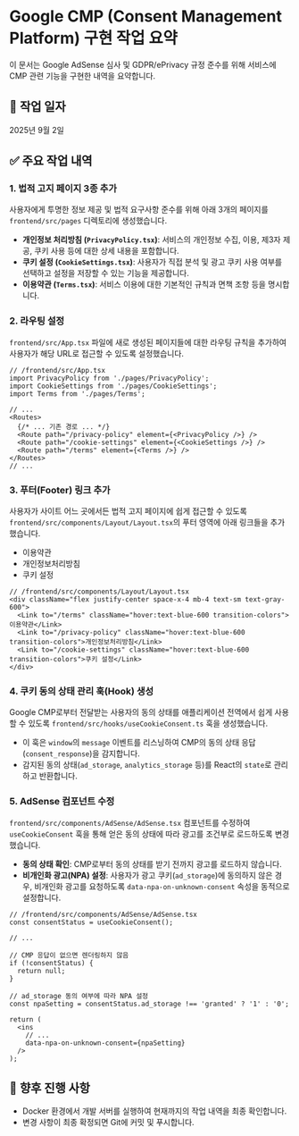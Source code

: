 # Google CMP (Consent Management Platform) 구현 작업 요약

이 문서는 Google AdSense 심사 및 GDPR/ePrivacy 규정 준수를 위해 서비스에 CMP 관련 기능을 구현한 내역을 요약합니다.

## 📅 작업 일자

2025년 9월 2일

## ✅ 주요 작업 내역

### 1. 법적 고지 페이지 3종 추가

사용자에게 투명한 정보 제공 및 법적 요구사항 준수를 위해 아래 3개의 페이지를 `frontend/src/pages` 디렉토리에 생성했습니다.

- **개인정보 처리방침 (`PrivacyPolicy.tsx`)**: 서비스의 개인정보 수집, 이용, 제3자 제공, 쿠키 사용 등에 대한 상세 내용을 포함합니다.
- **쿠키 설정 (`CookieSettings.tsx`)**: 사용자가 직접 분석 및 광고 쿠키 사용 여부를 선택하고 설정을 저장할 수 있는 기능을 제공합니다.
- **이용약관 (`Terms.tsx`)**: 서비스 이용에 대한 기본적인 규칙과 면책 조항 등을 명시합니다.

### 2. 라우팅 설정

`frontend/src/App.tsx` 파일에 새로 생성된 페이지들에 대한 라우팅 규칙을 추가하여 사용자가 해당 URL로 접근할 수 있도록 설정했습니다.

```tsx
// /frontend/src/App.tsx
import PrivacyPolicy from './pages/PrivacyPolicy';
import CookieSettings from './pages/CookieSettings';
import Terms from './pages/Terms';

// ...
<Routes>
  {/* ... 기존 경로 ... */}
  <Route path="/privacy-policy" element={<PrivacyPolicy />} />
  <Route path="/cookie-settings" element={<CookieSettings />} />
  <Route path="/terms" element={<Terms />} />
</Routes>
// ...
```

### 3. 푸터(Footer) 링크 추가

사용자가 사이트 어느 곳에서든 법적 고지 페이지에 쉽게 접근할 수 있도록 `frontend/src/components/Layout/Layout.tsx`의 푸터 영역에 아래 링크들을 추가했습니다.

- 이용약관
- 개인정보처리방침
- 쿠키 설정

```tsx
// /frontend/src/components/Layout/Layout.tsx
<div className="flex justify-center space-x-4 mb-4 text-sm text-gray-600">
  <Link to="/terms" className="hover:text-blue-600 transition-colors">이용약관</Link>
  <Link to="/privacy-policy" className="hover:text-blue-600 transition-colors">개인정보처리방침</Link>
  <Link to="/cookie-settings" className="hover:text-blue-600 transition-colors">쿠키 설정</Link>
</div>
```

### 4. 쿠키 동의 상태 관리 훅(Hook) 생성

Google CMP로부터 전달받는 사용자의 동의 상태를 애플리케이션 전역에서 쉽게 사용할 수 있도록 `frontend/src/hooks/useCookieConsent.ts` 훅을 생성했습니다.

- 이 훅은 `window`의 `message` 이벤트를 리스닝하여 CMP의 동의 상태 응답(`consent_response`)을 감지합니다.
- 감지된 동의 상태(`ad_storage`, `analytics_storage` 등)를 React의 `state`로 관리하고 반환합니다.

### 5. AdSense 컴포넌트 수정

`frontend/src/components/AdSense/AdSense.tsx` 컴포넌트를 수정하여 `useCookieConsent` 훅을 통해 얻은 동의 상태에 따라 광고를 조건부로 로드하도록 변경했습니다.

- **동의 상태 확인**: CMP로부터 동의 상태를 받기 전까지 광고를 로드하지 않습니다.
- **비개인화 광고(NPA) 설정**: 사용자가 광고 쿠키(`ad_storage`)에 동의하지 않은 경우, 비개인화 광고를 요청하도록 `data-npa-on-unknown-consent` 속성을 동적으로 설정합니다.

```tsx
// /frontend/src/components/AdSense/AdSense.tsx
const consentStatus = useCookieConsent();

// ...

// CMP 응답이 없으면 렌더링하지 않음
if (!consentStatus) {
  return null;
}

// ad_storage 동의 여부에 따라 NPA 설정
const npaSetting = consentStatus.ad_storage !== 'granted' ? '1' : '0';

return (
  <ins
    // ...
    data-npa-on-unknown-consent={npaSetting}
  />
);
```

## 🚀 향후 진행 사항

- Docker 환경에서 개발 서버를 실행하여 현재까지의 작업 내역을 최종 확인합니다.
- 변경 사항이 최종 확정되면 Git에 커밋 및 푸시합니다.
